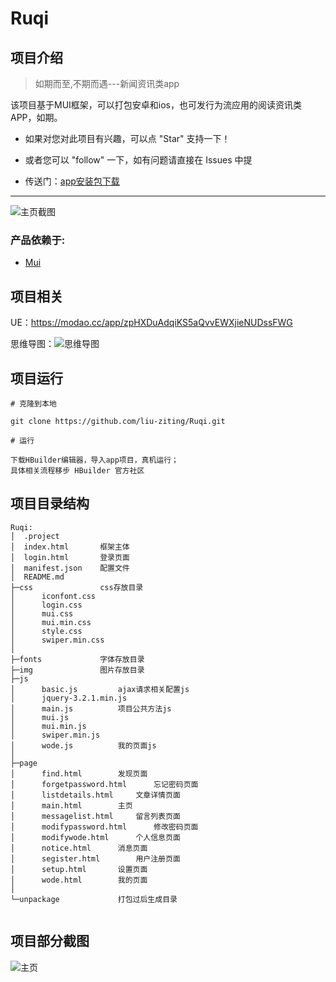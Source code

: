 # Ruqi

## 项目介绍

> 如期而至,不期而遇---新闻资讯类app

该项目基于MUI框架，可以打包安卓和ios，也可发行为流应用的阅读资讯类APP，如期。

* 如果对您对此项目有兴趣，可以点 "Star" 支持一下！

* 或者您可以 "follow" 一下，如有问题请直接在 Issues 中提

* 传送门：[app安装包下载][4]

----------


![主页截图][1]

### 产品依赖于:
 - [Mui][2]

## 项目相关

UE：https://modao.cc/app/zpHXDuAdqiKS5aQvvEWXjieNUDssFWG

思维导图：![思维导图][3]


## 项目运行

    # 克隆到本地
	
    git clone https://github.com/liu-ziting/Ruqi.git
	
	# 运行
	
    下载HBuilder编辑器，导入app项目，真机运行；
	具体相关流程移步 HBuilder 官方社区
	

## 项目目录结构
```
Ruqi:
│  .project
│  index.html		框架主体
│  login.html		登录页面
│  manifest.json	配置文件
│  README.md
├─css				css存放目录
│      iconfont.css
│      login.css
│      mui.css
│      mui.min.css
│      style.css
│      swiper.min.css
│      
├─fonts				字体存放目录
├─img				图片存放目录
├─js
│      basic.js			ajax请求相关配置js
│      jquery-3.2.1.min.js
│      main.js			项目公共方法js
│      mui.js
│      mui.min.js
│      swiper.min.js
│      wode.js			我的页面js
│      
├─page
│      find.html		发现页面
│      forgetpassword.html		忘记密码页面
│      listdetails.html		文章详情页面
│      main.html		主页
│      messagelist.html		留言列表页面
│      modifypassword.html		修改密码页面
│      modifywode.html		个人信息页面
│      notice.html		消息页面
│      segister.html		用户注册页面
│      setup.html		设置页面
│      wode.html		我的页面
│      
└─unpackage				打包过后生成目录
                
```		

## 项目部分截图

![主页][1]


  [1]: http://tc.lihail.cn/Notes_1511630833913.jpg
  [2]: https://dev.dcloud.net.cn/mui/getting-started/
  [3]: http://tc.lihail.cn/swdt.png
  [4]: http://tc.lihail.cn/RUQI.apk
  [5]: https://ask.dcloud.net.cn/explore/

  


